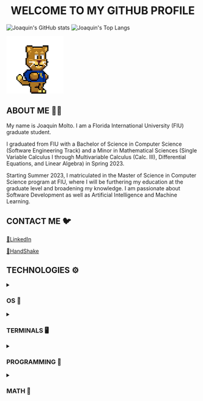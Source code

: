 <h1 align="center">WELCOME TO MY GITHUB PROFILE</h1>

![Joaquin's GitHub stats](https://github-readme-stats-sigma-five.vercel.app/api?username=FIUPanther-JMolto98&show_icons=true&icon_color=5AECA4&title_color=FFCC00&text_color=FFFFFF&bg_color=-45,081E3F,CC0066,CC0066,CC0066,CC0066&hide_border=true)
![Joaquin's Top Langs](https://github-readme-stats.vercel.app/api/top-langs/?username=FIUPanther-JMolto98&layout=compact&theme=transparent&hide_border=true)

![](https://github.com/FIUPanther-JMolto98/FIUPanther-JMolto98/blob/main/roary_run_slow_fixed.gif)

<h2 align="left">ABOUT ME 👨‍💻</h2>
<!-- <h3 align="center">EDUCATION</h3>

<!-- <p>$${\color{gold}GRAD:}$$</p> -->
<!-- <p align="center">M.S. in Computer Science</p> -->
<!-- <p>$${\color{lightblue}UGRAD:}$$</p> -->
<!-- <p align="center">B.S. in Computer Science (SDD Track)</p> -->
<!-- <p>$${\color{pink}MINOR:}$$</p> -->
<!-- <p align="center">Mathematical Sciences</p> -->

<p align="left">My name is Joaquin Molto. I am a Florida International University (FIU) graduate student.</p>
<p align="left">I graduated from FIU with a Bachelor of Science in Computer Science (Software Engineering Track) and a Minor in Mathematical Sciences (Single Variable Calculus I through Multivariable Calculus (Calc. III), Differential Equations, and Linear Algebra) in Spring 2023.</p>
<p align="left">Starting Summer 2023, I matriculated in the Master of Science in Computer Science program at FIU, where I will be furthering my education at the graduate level and broadening my knowledge. I am passionate about Software Development as well as Artificial Intelligence and Machine Learning.</p>
<h2 align="left">CONTACT ME 🐦</h2>
<a href="https://www.linkedin.com/in/joaquin-molto-fiucompsci/"> 💼LinkedIn</a>

<a href="https://fiu.joinhandshake.com/stu/users/29993123"> 🤝HandShake</a>
<h2 align="left">TECHNOLOGIES ⚙️</h2>

<details><summary><h3 align="left">OS 💾</h3></summary>
  
![Windows](https://a11ybadges.com/badge?logo=windows)
![Linux](https://a11ybadges.com/badge?logo=linux)
![CentOS](https://a11ybadges.com/badge?logo=centos)
![Fedora](https://a11ybadges.com/badge?logo=fedora)
![Ubuntu](https://a11ybadges.com/badge?logo=ubuntu)

</details>

<details><summary><h3 align="left">TERMINALS 🖥️</h3></summary>

![Windows Terminal](https://a11ybadges.com/badge?logo=windowsterminal)
![PowerShell](https://a11ybadges.com/badge?logo=powershell)
![GNU Bash](https://a11ybadges.com/badge?logo=gnubash)

</details>
  
<details><summary><h3 align="left">PROGRAMMING 🤖</h3></summary>

<details><summary><h4 align="left">VERSION CONTROL</h4></summary>

![Git](https://a11ybadges.com/badge?logo=git)
![GitHub](https://a11ybadges.com/badge?logo=github)

</details>

<details><summary><h4 align="left">IDE/TEXT EDITING</h4></summary>


![Visual Studio Code](https://a11ybadges.com/badge?logo=visualstudiocode)
![JetBrains](https://a11ybadges.com/badge?logo=jetbrains)

![Vim](https://a11ybadges.com/badge?logo=vim)
![Neovim](https://a11ybadges.com/badge?logo=neovim)

</details>
  
<details><summary><h4 align="left">DEVELOPMENT</h4></summary>

<h5 align="left">RESOURCES</h5>

![OpenAI](https://a11ybadges.com/badge?logo=openai)
![Stack Overflow](https://a11ybadges.com/badge?logo=stackoverflow)

<h5 align="left">FRAMEWORKS</h5>
  
![Angular](https://a11ybadges.com/badge?logo=angular)
![Apache Maven](https://a11ybadges.com/badge?logo=apachemaven)
![Node.js](https://a11ybadges.com/badge?logo=nodedotjs)
![Spring](https://a11ybadges.com/badge?logo=spring)
 
<h5 align="left">LANGUAGES (OOP and FP)</h5>
  
![C](https://a11ybadges.com/badge?logo=c)
![C++](https://a11ybadges.com/badge?logo=cplusplus)
![Java](https://a11ybadges.com/badge?logo=java)
![Python](https://a11ybadges.com/badge?logo=python)
![R](https://a11ybadges.com/badge?logo=r)

<h5 align="left">LANGUAGES (WEB DEV)</h5>
  
![HTML5](https://a11ybadges.com/badge?logo=html5)
![CSS3](https://a11ybadges.com/badge?logo=css3)
![JavaScript](https://a11ybadges.com/badge?logo=javascript)
![TypeScript](https://a11ybadges.com/badge?logo=typescript)

<h5 align="left">DATABASES</h5>
  
![MySQL](https://a11ybadges.com/badge?logo=mysql)
![MariaDB](https://a11ybadges.com/badge?logo=mariadb)
![PostgreSQL](https://a11ybadges.com/badge?logo=postgresql)
![MongoDB](https://a11ybadges.com/badge?logo=mongodb)

</details> 
  
<details><summary><h4 align="left">DATA ANALYSIS</h4></summary>

![Anaconda](https://a11ybadges.com/badge?logo=anaconda)
![Jupyter](https://a11ybadges.com/badge?logo=jupyter)
![Google Colab](https://a11ybadges.com/badge?logo=googlecolab)

![pandas](https://a11ybadges.com/badge?logo=pandas)
![NumPy](https://a11ybadges.com/badge?logo=numpy)
![scikit-learn](https://a11ybadges.com/badge?logo=scikitlearn)

</details>
</details>

<details><summary><h3 align="left">MATH 🧮</h3></summary>

![Wolfram](https://a11ybadges.com/badge?logo=wolfram)
![LaTeX](https://a11ybadges.com/badge?logo=latex)

</details>
</details>

